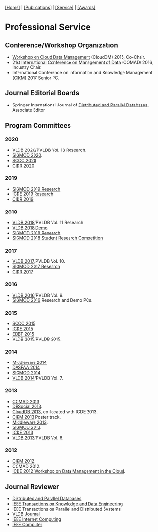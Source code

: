 [[Home]](index.html) | [[Publications]](publications.html) | [[Service]](service.html) | [[Awards]](awards.html)

# Professional Service

## Conference/Workshop Organization
* [Workshop on Cloud Data Management](http://www.cs.sdu.edu.cn/CloudDM2015/) (CloudDM) 2015, Co-Chair.
* [21st International Conference on Management of Data](http://gator3080.hostgator.com/~sigdata/comad2016/) (COMAD) 2016, Industry Chair.
* International Conference on Information and Knowledge Management (CIKM) 2017 Senior PC.

## Journal Editorial Boards
* Springer International Journal of [Distributed and Parallel Databases](http://www.springer.com/computer/database+management+&+information+retrieval/journal/10619?detailsPage=editorialBoard), Associate Editor

## Program Committees

### 2020
* [VLDB 2020](https://vldb2020.org/pvldb.html)/PVLDB Vol. 13 Research.
* [SIGMOD 2020](http://sigmod2020.org/org_sigmod_pc.shtml).
* [SOCC 2020](https://acmsocc.github.io/2019/program-committee.html)
* [CIDR 2020](http://cidrdb.org/cidr2020/org.html)

### 2019
* [SIGMOD 2019 Research](http://sigmod2019.org/sigmodpc)
* [ICDE 2019 Research](http://conferences.cis.umac.mo/icde2019/?page_id=204)
* [CIDR 2019](http://cidrdb.org/cidr2019/org.html)

### 2018
* [VLDB 2018](http://vldb2018.lncc.br/review-board.html)/PVLDB Vol. 11 Research
* [VLDB 2018 Demo](http://vldb2018.lncc.br/call-for-demostrations.html)
* [SIGMOD 2018 Research](http://sigmod2018.org/org_sigmod_pc.shtml)
* [SIGMOD 2018 Student Research Competition](http://sigmod2018.org/sigmod_student_research_competition.shtml)

### 2017
* [VLDB 2017](http://www.vldb.org/2017/)/PVLDB Vol. 10.
* [SIGMOD 2017 Research](http://sigmod2017.org/)
* [CIDR 2017](http://cidrdb.org/cidr2017/index.html)

### 2016
* [VLDB 2016](http://vldb2016.persistent.com/)/PVLDB Vol. 9.
* [SIGMOD 2016](http://sigmod2016.org/) Research and Demo PCs.

### 2015
* [SOCC 2015](https://sites.google.com/site/acm2015socc/)
* [ICDE 2015](http://www.icde2015.kr/)
* [EDBT 2015](http://edbticdt2015.be/)
* [VLDB 2015](http://vldb.org/2015/)/PVLDB 2015.

### 2014
* [Middleware 2014](http://2014.middleware-conference.org/)
* [DASFAA 2014](http://dasfaa2014.org/)
* [SIGMOD 2014](http://www.sigmod2014.org/)
* [VLDB 2014](http://www.vldb.org/2014/index.html)/PVLDB Vol. 7.

### 2013
* [COMAD 2013](http://comad.in/comad2013)
* [DBSocial 2013](https://sites.google.com/site/dbsocial13/).
* [CloudDB 2013](https://sites.google.com/site/clouddb2013/), co-located with ICDE 2013.
* [CIKM 2013](http://www.cikm2013.org/) Poster track.
* [Middleware 2013](http://2013.middleware-conference.org/).
* [SIGMOD 2013](http://www.sigmod.org/2013/).
* [ICDE 2013](http://www.icde2013.org/)
* [VLDB 2013](http://www.vldb.org/2013/)/PVLDB Vol. 6.

### 2012
* [CIKM 2012](http://www.cikm2012.org/).
* [COMAD 2012](http://www.cse.iitb.ac.in/~comad/2012/).
* [ICDE 2012 Workshop on Data Management in the Cloud](http://www.nec-labs.com/dm/dmc2012/).

## Journal Reviewer
* [Distributed and Parallel Databases](http://www.springer.com/computer/database+management+&+information+retrieval/journal/10619)
* [IEEE Transactions on Knowledge and Data Engineering](http://www.computer.org/portal/web/tkde)
* [IEEE Transactions on Parallel and Distributed Systems ](http://www.computer.org/portal/web/tpds)
* [VLDB Journal](http://vldb.org/vldb_journal/)
* [IEEE Internet Computing](http://www.computer.org/portal/web/computingnow/internetcomputing)
* [IEEE Computer](http://www.computer.org/portal/web/computer/home)
